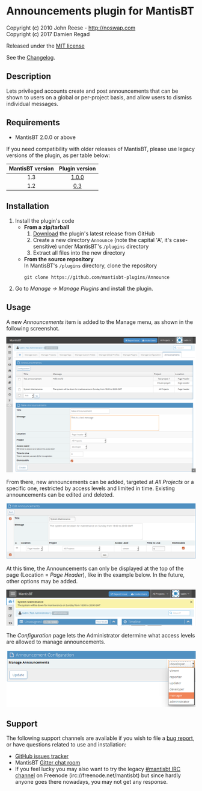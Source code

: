 # Announcements plugin for MantisBT

Copyright (c) 2010 John Reese - http://noswap.com  
Copyright (c) 2017 Damien Regad

Released under the [MIT license](http://opensource.org/licenses/MIT)

See the [Changelog](https://github.com/mantisbt-plugins/Announce/blob/master/CHANGELOG.md).


## Description

Lets privileged accounts create and post announcements that can be shown to
users on a global or per-project basis, and allow users to dismiss individual
messages.


## Requirements

- MantisBT 2.0.0 or above

If you need compatibility with older releases of MantisBT, please use legacy
versions of the plugin, as per table below:

MantisBT version | Plugin version 
:---:|:---:
| 1.3 | [1.0.0](https://github.com/mantisbt-plugins/Announce/releases/tag/v1.0.0)
| 1.2 | [0.3](https://github.com/mantisbt-plugins/Announce/releases/tag/v0.3)


## Installation

1. Install the plugin's code
   - **From a zip/tarball**
     1. [Download](https://github.com/mantisbt-plugins/Announce/releases/latest)
        the plugin's latest release from GitHub
     2. Create a new directory `Announce` (note the capital 'A', it's case-sensitive)
        under MantisBT's `/plugins` directory
     3. Extract all files into the new directory
   - **From the source repository**  
     In MantisBT's `/plugins` directory, clone the repository 
        ```
        git clone https://github.com/mantisbt-plugins/Announce
        ```
2. Go to _Manage -> Manage Plugins_ and install the plugin.


## Usage

A new *Announcements* item is added to the Manage menu, as shown in the
following screenshot.

![Manage Announcements](doc/ann_manage.png)

From there, new announcements can be added, targeted at _All Projects_ or a
specific one, restricted by access levels and limited in time.
Existing announcements can be edited and deleted.

![Manage Announcements](doc/ann_edit.png)

At this time, the Announcements can only be displayed at the top of the page
(Location = *Page Header*), like in the example below. 
In the future, other options may be added.

![Manage Announcements](doc/ann_view.png)

The *Configuration* page lets the Administrator determine what access levels
are allowed to manage announcements.

![Manage Announcements](doc/ann_config.png)


## Support

The following support channels are available if you wish to file a
[bug report](https://github.com/mantisbt-plugins/Announce/issues/new),
or have questions related to use and installation:

  - [GitHub issues tracker](http://github.com/mantisbt-plugins/Announce/issues)
  - MantisBT [Gitter chat room](https://gitter.im/mantisbt/mantisbt)
  - If you feel lucky you may also want to try the legacy
    [#mantisbt IRC channel](https://webchat.freenode.net/?channels=%23mantisbt)
    on Freenode (irc://freenode.net/mantisbt)
    but since hardly anyone goes there nowadays, you may not get any response.
